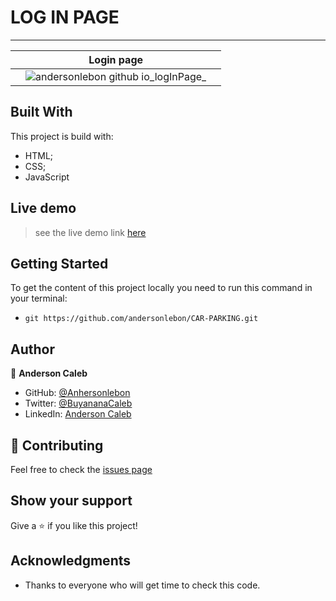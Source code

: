 # LOG IN PAGE
*** 

|  | Login page |      |
|--| ---------- | ---  |
|  |![andersonlebon github io_logInPage_](https://user-images.githubusercontent.com/65068771/126046181-aff8792c-3eff-4ef9-b93e-ebac46743aeb.png) |   |

## Built With

This project is build with:

- HTML;
- CSS;
- JavaScript 

## Live demo

> see the live demo link [here](https://andersonlebon.github.io/logInPage/)

## Getting Started

To get the content of this project locally you need to run this command in your terminal:

- `git https://github.com/andersonlebon/CAR-PARKING.git`

## Author

👤 **Anderson Caleb**

- GitHub: [@Anhersonlebon](https://github.com/andersonlebon)
- Twitter: [@BuyananaCaleb](https://twitter.com/BuyananaCaleb)
- LinkedIn: [Anderson Caleb](https://www.linkedin.com/in/anderson-caleb-915343209/)

## :handshake: Contributing

Feel free to check the [issues page](https://github.com/andersonlebon/logInPage/issues)

## Show your support

Give a :star: if you like this project!

## Acknowledgments

- Thanks to everyone who will get time to check this code.

